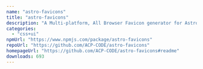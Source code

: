 ```yaml
---
name: "astro-favicons"
title: "astro-favicons"
description: "A Multi-platform, All Browser Favicon generator for Astro Project."
categories:
  - "css+ui"
npmUrl: "https://www.npmjs.com/package/astro-favicons"
repoUrl: "https://github.com/ACP-CODE/astro-favicons"
homepageUrl: "https://github.com/ACP-CODE/astro-favicons#readme"
downloads: 693
---
```

